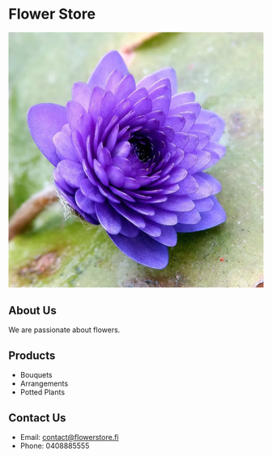 # Flower Store

![Flower Store](tttt.jpg)

## About Us
We are passionate about flowers.

## Products
- Bouquets
- Arrangements
- Potted Plants

## Contact Us
- Email: contact@flowerstore.fi
- Phone: 0408885555
